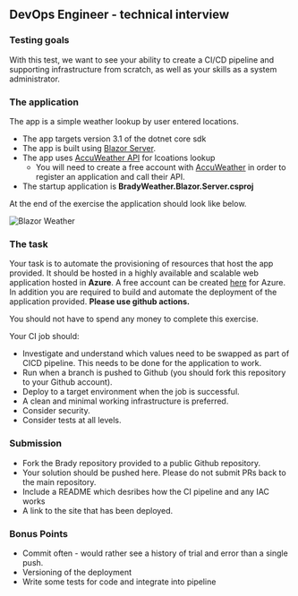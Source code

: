  ## DevOps Engineer - technical interview

### Testing goals
With this test, we want to see your ability to create a CI/CD pipeline and supporting infrastructure from scratch, as well as your skills as a system administrator.

### The application

The app is a simple weather lookup by user entered locations. 

- The app targets version 3.1 of the dotnet core sdk
- The app is built using [Blazor Server](https://docs.microsoft.com/en-us/aspnet/core/blazor/hosting-models?view=aspnetcore-6.0). 
- The app uses [AccuWeather API](https://developer.accuweather.com/accuweather-locations-api/apis) for lcoations lookup
  -  You will need to create a free account with [AccuWeather](https://developer.accuweather.com/) in order to register an application and call their API.
- The startup application is **BradyWeather.Blazor.Server.csproj**

At the end of the exercise the application should look like below.  

![Blazor Weather](Docs/BlazorWeather.gif)

### The task
Your task is to automate the provisioning of resources that host the app provided.
It should be hosted in a highly available and scalable web application hosted in **Azure**. A free account can be created [here](https://azure.microsoft.com/en-gb/free/)
for Azure.  In addition you are required to build and automate the deployment of the application provided. **Please use github actions.**

You should not have to spend any money to complete this exercise. 

Your CI job should:
- Investigate and understand which values need to be swapped as part of CICD pipeline. This needs to be done for the application to work.  
- Run when a branch is pushed to Github (you should fork this repository to your Github account). 
- Deploy to a target environment when the job is successful.
- A clean and minimal working infrastructure is preferred. 
- Consider security.
- Consider tests at all levels. 

### Submission
- Fork the Brady repository provided to a public Github repository. 
- Your solution should be pushed here.  Please do not submit PRs back to the main repository.
- Include a README which desribes how the CI pipeline and any IAC works
- A link to the site that has been deployed. 

### Bonus Points
- Commit often - would rather see a history of trial and error than a single push. 
- Versioning of the deployment
- Write some tests for code and integrate into pipeline